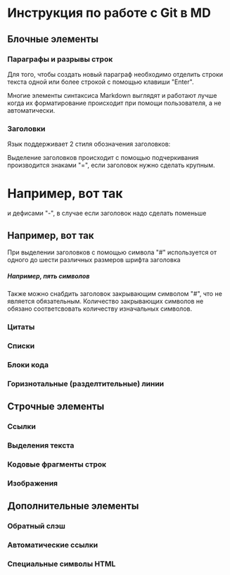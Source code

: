 # Инструкция по работе с Git в MD

## Блочные элементы

### Параграфы и разрывы строк

Для того, чтобы создать новый параграф необходимо отделить строки текста одной или более строкой с помощью клавиши "Enter".

Многие элементы синтаксиса Markdown выглядят и работают лучше когда их форматирование происходит при помощи пользователя, а не автоматически.

###  Заголовки

Язык поддерживает 2 стиля обозначения заголовков:

Выделение заголовков происходит  с помощью подчеркивания производится знаками "=", если заголовок нужно сделать крупным.

Например, вот так
=  

и дефисами "-", в случае если заголовок надо сделать поменьше

Например, вот так
-

При выделении заголовков с помощью символа "#" используется от одного до шести различных размеров шрифта заголовка

##### Например, пять символов

Также можно снабдить заголовок закрывающим символом "#", что не является обязательным. Количество закрывающих символов не обязано соответсвовать количеству изначальных символов.

### Цитаты

### Списки

### Блоки кода

### Горизнотальные (разделтительные) линии

## Строчные элементы

### Ссылки

### Выделения текста

### Кодовые фрагменты строк

### Изображения

## Дополнительные элементы

### Обратный слэш

### Автоматические ссылки

### Специальные символы HTML